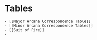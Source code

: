 # Tables
	- [[Major Arcana Correspondence Table]]
	- [[Minor Arcana Correspondence Tables]]
	- [[Suit of Fire]]
	-